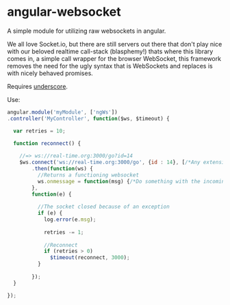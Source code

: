 angular-websocket
=================

A simple module for utilizing raw websockets in angular.


We all love Socket.io, but there are still servers out there that don't play nice with our 
beloved realtime call-stack (blasphemy!) thats where this library comes in, a simple call wrapper
for the browser WebSocket, this framework removes the need for the ugly syntax that is WebSockets
and replaces is with nicely behaved promises.


Requires [underscore](http://underscorejs.org/).

Use:

```javascript
angular.module('myModule', ['ngWs'])
.controller('MyController', function($ws, $timeout) {

  var retries = 10;

  function reconnect() {
  
    //=> ws://real-time.org:3000/go?id=14
    $ws.connect('ws://real-time.org:3000/go', {id : 14}, [/*Any extensions to be supported*/])
        .then(function(ws) {
          //Returns a functioning websocket
          ws.onmessage = function(msg) {/*Do something with the incoming message*/};
        },
        function(e) {
        
          //The socket closed because of an exception
          if (e) {
            log.error(e.msg);
            
            retries -= 1;
            
            //Reconnect
            if (retries > 0)
              $timeout(reconnect, 3000);
          }
        
        });
  }

});

```
